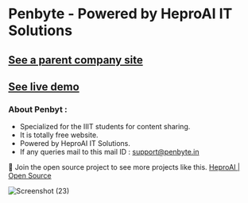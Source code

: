 # Penbyte - Powered by HeproAI IT Solutions

## [See a parent company site](https://heproai.com)

## [See live demo](https://penbyte.in)

### About Penbyt :

- Specialized for the IIIT students for content sharing.
- It is totally free website.
- Powered by HeproAI IT Solutions.
- If any queries mail to this mail ID : support@penbyte.in

💙 Join the open source project to see more projects like this. [HeproAI | Open Source](https://opensource.heproai.com)

![Screenshot (23)](https://github.com/heproai/Penbyt/assets/133759869/bd2d57d4-2e02-4f42-b2ef-76e9937fc9d2)
